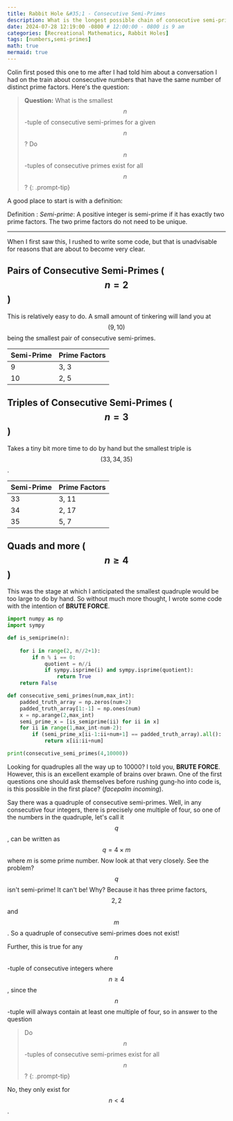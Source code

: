 ```yaml
---
title: Rabbit Hole &#35;1 - Consecutive Semi-Primes
description: What is the longest possible chain of consecutive semi-primes?
date: 2024-07-28 12:19:00 -0800 # 12:00:00 - 0800 is 9 am
categories: [Recreational Mathematics, Rabbit Holes]
tags: [numbers,semi-primes]
math: true
mermaid: true
---
```

Colin first posed this one to me after I had told him about a conversation I had on the train about consecutive numbers that have the same number of distinct prime factors. Here's the question:

> **Question:** What is the smallest $$n$$-tuple of consecutive semi-primes for a given $$n$$? Do $$n$$-tuples of consecutive primes exist for all $$n$$?
{: .prompt-tip}

A good place to start is with a definition:

Definition
  : *Semi-prime*: A positive integer is semi-prime if it has exactly two prime factors. The two prime factors do not need to be unique.


---

When I first saw this, I rushed to write some code, but that is unadvisable for reasons that are about to become very clear.

## Pairs of Consecutive Semi-Primes ($$n=2$$)

This is relatively easy to do. A small amount of tinkering will land you at $$(9,10)$$ being the smallest pair of consecutive semi-primes. 

|Semi-Prime|Prime Factors|
|----------|-------------|
|9         |3, 3         |
|10        |2, 5         |

## Triples of Consecutive Semi-Primes ($$n=3$$)

Takes a tiny bit more time to do by hand but the smallest triple is $$(33,34,35)$$.

|Semi-Prime|Prime Factors|
|----------|-------------|
|33        |3, 11        |
|34        |2, 17        |
|35        |5, 7         |

## Quads and more ($$n\geq 4$$)

This was the stage at which I anticipated the smallest quadruple would be too large to do by hand. So without much more thought, I wrote some code with the intention of **BRUTE FORCE**. 

```python
import numpy as np
import sympy

def is_semiprime(n):
 
    for i in range(2, n//2+1):
        if n % i == 0:
            quotient = n//i
            if sympy.isprime(i) and sympy.isprime(quotient):
                return True
    return False

def consecutive_semi_primes(num,max_int):
    padded_truth_array = np.zeros(num+2)
    padded_truth_array[1:-1] = np.ones(num)
    x = np.arange(2,max_int)
    semi_prime_x = [is_semiprime(ii) for ii in x]
    for ii in range(1,max_int-num-2):
        if (semi_prime_x[ii-1:ii+num+1] == padded_truth_array).all():
            return x[ii:ii+num]

print(consecutive_semi_primes(4,10000))
```

Looking for quadruples all the way up to 10000? I told you, **BRUTE FORCE**. However, this is an excellent example of brains over brawn. One of the first questions one should ask themselves before rushing gung-ho into code is, is this possible in the first place? (*facepalm incoming*).

Say there was a quadruple of consecutive semi-primes. Well, in any consecutive four integers, there is precisely one multiple of four, so one of the numbers in the quadruple, let's call it $$q$$, can be written as $$q = 4 \times m$$ where $m$ is some prime number. Now look at that very closely. See the problem? $$q$$ isn't semi-prime! It can't be! Why? Because it has three prime factors, $$2, 2$$ and $$m$$. So a quadruple of consecutive semi-primes does not exist!

Further, this is true for any $$n$$-tuple of consecutive integers where $$n\geq 4$$, since the $$n$$-tuple will always contain at least one multiple of four, so in answer to the question 

> Do $$n$$-tuples of consecutive semi-primes exist for all $$n$$?
{: .prompt-tip}

No, they only exist for $$n<4$$.